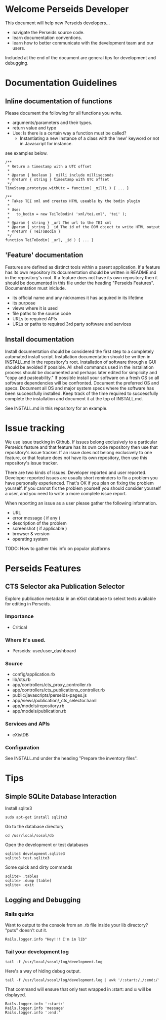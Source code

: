 # Welcome Perseids Developer
This document will help new Perseids developers...

* navigate the Perseids source code.
* learn documentation conventions.
* learn how to better communicate with the development team and our users.

Included at the end of the document are general tips for development and debugging.

# Documentation Guidelines
## Inline documentation of functions
Please document the following for all functions you write.

* arguments/parameters and their types.
* return value and type
* Use: Is there is a certain way a function must be called?
     * Instantiating a new instance of a class with the 'new' keyword or not in Javascript for instance.

see examples below.

    /**
     * Return a timestamp with a UTC offset
     *
     * @param { boolean } _milli include milliseconds
     * @return { string } timestamp with UTC offset
     */
    TimeStamp.prototype.withUtc = function( _milli ) { ... }

    /**
     * Takes TEI xml and creates HTML useable by the bodin plugin
     *
     * Use:
     *   to_bodin = new TeiToBodin( 'xml/tei.xml', 'tei' );
     *
     * @param { string } _url The url to the TEI xml
     * @param { string } _id The id of the DOM object to write HTML output
     * @return { TeiToBodin }
     */
    function TeiToBodin( _url, _id ) { ... }

## 'Feature' documentation
Features are defined as distinct tools within a parent application.
If a feature has its own repository its documentation should be written in README.md in the repository's root.
If a feature does not have its own repository then it should be documented in this file under the heading "Perseids Features".
Documentation must inlclude.

* its official name and any nicknames it has acquired in its lifetime
* its purpose
* views where it is used
* file paths to the source code
* URLs to required APIs
* URLs or paths to required 3rd party software and services

## Install documentation
Install documentation should be considered the first step to a completely automated install script.
Installation documentation should be written in INSTALL.md in the repository's root.
Installation of software through a GUI should be avoided if possible.
All shell commands used in the installation process should be documented and perhaps later edited for simplicity and "copy and pasteability."
If possible install your software on a fresh OS so all software dependencies will be confronted.
Document the preferred OS and specs.
Document all OS and major system specs where the software has been successfully installed.
Keep track of the time required to successfully complete the installation and document it at the top of INSTALL.md.

See INSTALL.md in this repository for an example.

# Issue tracking
We use issue tracking in Github.
If issues belong exclusively to a particular Perseids feature and that feature has its own code repository then use that repository's issue tracker.
If an issue does not belong exclusively to one feature, or that feature does not have its own repository, then use this repository's issue tracker.

There are two kinds of issues.  Developer reported and user reported.  Developer reported issues are usually short reminders to fix a problem you have personally experienced.  That's OK if you plan on fixing the problem yourself.  If you cannot fix the problem yourself you should consider yourself a user, and you need to write a more complete issue report.

When reporting an issue as a user please gather the following information.

* URL
* error message ( if any )
* description of the problem
* screenshot ( if applicable )
* browser & version
* operating system

TODO: How to gather this info on popular platforms

# Perseids Features
## CTS Selector aka Publication Selector
Explore publication metadata in an eXist database to select texts available for editing in Perseids.

### Importance
* Critical

### Where it's used.
* Perseids: user/user_dashboard

### Source
* config/application.rb 
* lib/cts.rb
* app/controllers/cts_proxy_controller.rb
* app/controllers/cts_publications_controller.rb
* public/javascripts/perseids-pages.js
* app/views/publication/_cts_selector.haml
* app/models/repository.rb
* app/models/publication.rb

### Services and APIs
* eXistDB

### Configuration
See INSTALL.md under the heading "Prepare the inventory files".

# Tips
## Simple SQLite Database Interaction
Install sqlite3

	sudo apt-get install sqlite3

Go to the database directory

	cd /usr/local/sosol/db

Open the development or test databases

	sqlite3 development.sqlite3
	sqlite3 test.sqlite3

Some quick and dirty commands

	sqlite> .tables
	sqlite> .dump [table]
	sqlite> .exit

## Logging and Debugging
### Rails quirks
Want to output to the console from an .rb file inside your lib directory? "puts" doesn't cut it.

    Rails.logger.info "Hey!!! I'm in lib"

### Tail your development log

    tail -f /usr/local/sosol/log/development.log

Here's a way of hiding debug output.

    tail -f /usr/local/sosol/log/development.log | awk '/:start:/,/:end:/'

That command will ensure that only text wrapped in :start: and :end: will be displayed.

    Rails.logger.info ':start:'
    Rails.logger.info 'message'
    Rails.logger.info ':end:'

